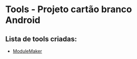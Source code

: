 # Tools - Projeto cartão branco Android

## Lista de tools criadas:

* [ModuleMaker](moduleMaker/README.md)